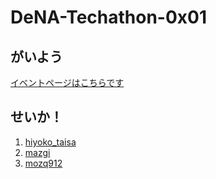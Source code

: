 # DeNA-Techathon-0x01

## がいよう

[イベントページはこちらです](https://denatechstudio.connpass.com/event/72710/)

## せいか！

1. [hiyoko_taisa](hiyoko_taisa/README.md)
1. [mazgi](mazgi/README.md)
1. [mozq912](mozq912/README.md)
